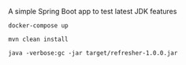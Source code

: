A simple Spring Boot app to test latest JDK features

`docker-compose up`

`mvn clean install`

`java -verbose:gc -jar target/refresher-1.0.0.jar` 

